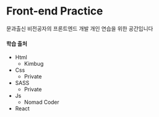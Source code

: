 # Front-end Practice

문과출신 비전공자의 프론트엔드 개발 개인 연습을 위한 공간입니다

#### 학습 출처

- Html
  - Kimbug
- Css
  - Private
- SASS
  + Private
- Js
  + Nomad Coder
- React
